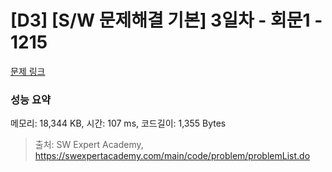 # [D3] [S/W 문제해결 기본] 3일차 - 회문1 - 1215 

[문제 링크](https://swexpertacademy.com/main/code/problem/problemDetail.do?contestProbId=AV14QpAaAAwCFAYi) 

### 성능 요약

메모리: 18,344 KB, 시간: 107 ms, 코드길이: 1,355 Bytes



> 출처: SW Expert Academy, https://swexpertacademy.com/main/code/problem/problemList.do